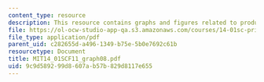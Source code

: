 ```yaml
---
content_type: resource
description: This resource contains graphs and figures related to producer theory.
file: https://ol-ocw-studio-app-qa.s3.amazonaws.com/courses/14-01sc-principles-of-microeconomics-fall-2011/9c9d589299d8607ab57b829d8117e655_MIT14_01SCF11_graph08.pdf
file_type: application/pdf
parent_uid: c282655d-a496-1349-b75e-5b0e7692c61b
resourcetype: Document
title: MIT14_01SCF11_graph08.pdf
uid: 9c9d5892-99d8-607a-b57b-829d8117e655
---
```

